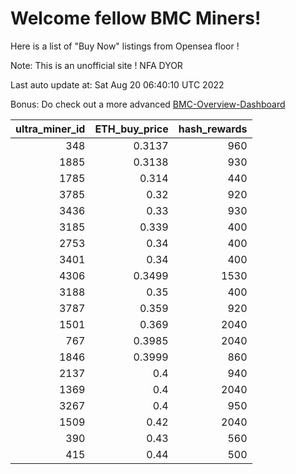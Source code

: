 # Welcome fellow BMC Miners!
Here is a list of "Buy Now" listings from Opensea floor !

Note: This is an unofficial site ! NFA DYOR

Last auto update at: Sat Aug 20 06:40:10 UTC 2022

Bonus: Do check out a more advanced [BMC-Overview-Dashboard](https://dune.com/defifunk/BMC-Overview-Dashboard)


|   ultra_miner_id |   ETH_buy_price |   hash_rewards |
|-----------------:|----------------:|---------------:|
|              348 |          0.3137 |            960 |
|             1885 |          0.3138 |            930 |
|             1785 |          0.314  |            440 |
|             3785 |          0.32   |            920 |
|             3436 |          0.33   |            930 |
|             3185 |          0.339  |            400 |
|             2753 |          0.34   |            400 |
|             3401 |          0.34   |            400 |
|             4306 |          0.3499 |           1530 |
|             3188 |          0.35   |            400 |
|             3787 |          0.359  |            920 |
|             1501 |          0.369  |           2040 |
|              767 |          0.3985 |           2040 |
|             1846 |          0.3999 |            860 |
|             2137 |          0.4    |            940 |
|             1369 |          0.4    |           2040 |
|             3267 |          0.4    |            950 |
|             1509 |          0.42   |           2040 |
|              390 |          0.43   |            560 |
|              415 |          0.44   |            500 |